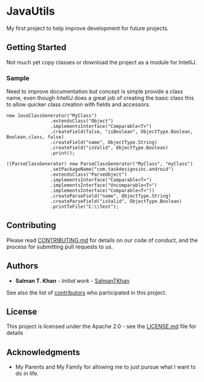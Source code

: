 # JavaUtils

My first project to help improve development for future projects.

## Getting Started

Not much yet copy classes or download the project as a module for IntelliJ.

### Sample

Need to improve documentation but concept is simple provide a class name, even though IntelliJ does a great job of creating the basic class this to allow quicker class creation with fields and accessors.

```
new JavaClassGenerator("MyClass")
                .extendsClass("Object")
                .implementsInterface("Comparable<T>")
                .createField(false, "isBoolean", ObjectType.Boolean, Boolean.class, false)
                .createField("name", ObjectType.String)
                .createField("isValid", ObjectType.Boolean)
                .print();
                
((ParseClassGenerator) new ParseClassGenerator("MyClass", "myClass")
                .setPackageName("com.taskdesignsinc.android")
                .extendsClass("ParseObject")
                .implementsInterface("Comparable<T>")
                .implementsInterface("Uncomparable<T>")
                .implementsInterface("Comparable<T>"))
                .createParseField("name", ObjectType.String)
                .createParseField("isValid", ObjectType.Boolean)
                .printToFile("C:\\Test");
```

## Contributing

Please read [CONTRIBUTING.md](CONTRIBUITING.md) for details on our code of conduct, and the process for submitting pull requests to us.


## Authors

* **Salman T. Khan** - *Initial work* - [SalmanTKhan](https://github.com/SalmanTKhan)

See also the list of [contributors](https://github.com/SalmanTKhan/JavaUtils/contributors) who participated in this project.

## License

This project is licensed under the Apache 2.0 - see the [LICENSE.md](LICENSE.md) file for details

## Acknowledgments

* My Parents and My Family for allowing me to just pursue what I want to do in life.
